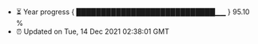 - ⏳ Year progress { ████████████████████████████▁▁ } 95.10 %
- ⏰ Updated on Tue, 14 Dec 2021 02:38:01 GMT

